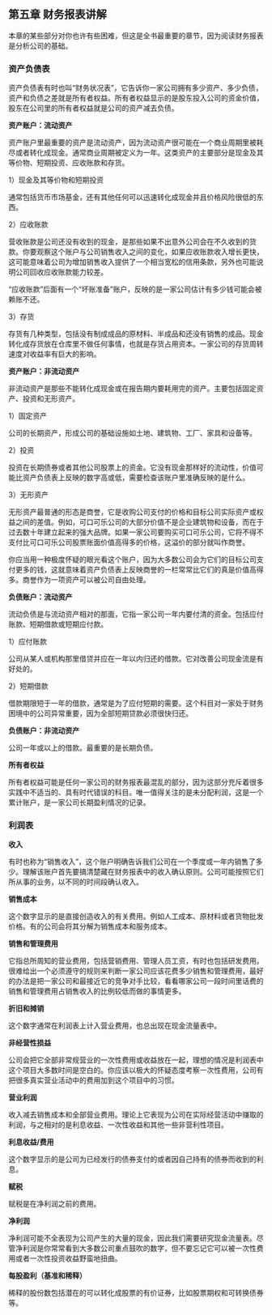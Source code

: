 ## 第五章 财务报表讲解

本章的某些部分对你也许有些困难，但这是全书最重要的章节，因为阅读财务报表是分析公司的基础。


### 资产负债表

资产负债表有时也叫“财务状况表”，它告诉你一家公司拥有多少资产、多少负债，资产和负债之差就是所有者权益。所有者权益显示的是股东投入公司的资金价值，股东在公司里的所有者权益就是公司的资产减去负债。

**资产账户：流动资产**

资产账户里最重要的资产是流动资产，因为流动资产很可能在一个商业周期里被耗尽或者转化成现金。通常商业周期被定义为一年。这类资产的主要部分是现金及其等价物、短期投资、应收账款和存货。

1）现金及其等价物和短期投资

通常包括货币市场基金，还有其他任何可以迅速转化成现金并且价格风险很低的东西。

2）应收账款

营收账款是公司还没有收到的现金，是那些如果不出意外公司会在不久收到的货款。你要观察这个账户与公司销售收入之间的变化，如果应收账款收入增长更快，这可能意味着公司为增加销售收入提供了一个相当宽松的信用条款，另外也可能说明公司回收应收账款能力较差。

“应收账款”后面有一个“坏账准备”账户，反映的是一家公司估计有多少钱可能会被赖账不还。

3）存货

存货有几种类型，包括没有制成成品的原材料、半成品和还没有销售的成品。现金转化成存货放在仓库里不做任何事情，也就是存货占用资本。一家公司的存货周转速度对收益率有巨大的影响。

**资产账户：非流动资产**

非流动资产是那些不能转化成现金或在报告期内要耗用完的资产。主要包括固定资产、投资和无形资产。

1）固定资产

公司的长期资产，形成公司的基础设施如土地、建筑物、工厂、家具和设备等。

2）投资

投资在长期债券或者其他公司股票上的资金。它没有现金那样好的流动性，价值可能比资产负债表上反映的数字高或低，需要检查该账户里准确反映的是什么。

3）无形资产

无形资产最普通的形态是商誉，它是收购公司支付的价格和目标公司实际资产或权益之间的差值。例如，可口可乐公司的大部分价值不是企业建筑物和设备，而在于过去数十年建立起来的强大品牌。如果一家公司要购买可口可乐公司，它将不得不支付比可口可乐公司股票账面价值高得多的价格，这溢价的部分就叫作商誉。

你应当用一种极度怀疑的眼光看这个账户，因为大多数公司会为它们的目标公司支付更多的钱，这就意味着资产负债表上反映商誉的一栏常常比它们的真是价值高得多。商誉作为一项资产可以被公司自由处理。

**负债账户：流动资产**

流动负债是与流动资产相对的那面，它指一家公司一年内要付清的资金。包括应付账款、短期借款或短期应付款。

1）应付账款

公司从某人或机构那里借贷并应在一年以内归还的借款。它对改善公司现金流是有好处的。

2）短期借款

借款期限短于一年的借款，通常是为了应付短期的需要。这个科目对一家处于财务困境中的公司异常重要，因为全部短期贷款必须很快归还。


**负债账户：非流动资产**

公司一年或以上的借款。最重要的是长期负债。


**所有者权益**

所有者权益可能是任何一家公司的财务报表最混乱的部分，因为这部分充斥着很多实践中不适当的、具有时代错误的科目。唯一值得关注的是未分配利润，这是一个累计账户，是一家公司长期盈利情况的记录。


### 利润表

**收入**

有时也称为“销售收入”，这个账户明确告诉我们公司在一个季度或一年内销售了多少。理解该账户首先要搞清楚藏在财务报表中的收入确认原则。公司可能按照它们所从事的业务，以不同的时间段确认收入。

**销售成本**

这个数字显示的是直接创造收入的有关费用。例如人工成本、原材料或者货物批发价格。有的公司会将其分解为销售成本和服务成本。

**销售和管理费用**

它指总所周知的营业费用，包括营销费用、管理人员工资，有时也包括研发费用。很难给出一个必须遵守的规则来判断一家公司应该花费多少销售和管理费用，最好的办法是把一家公司和最接近它的竞争对手比较，看看哪家公司一段时间里话费的销售和管理费用占销售收入的比例较低而做的事情更多。

**折旧和摊销**

这个数字通常在利润表上计入营业费用，也总出现在现金流量表中。

**非经营性损益**

公司会把它全部非常规营业的一次性费用或收益放在一起，理想的情况是利润表中这个项目大多数时间是空白的。你应该以极大的怀疑态度考察一次性费用，公司有把很多真实营业活动中的费用加到这个项目中的习惯。

**营业利润**

收入减去销售成本和全部营业费用。理论上它表现为公司在实际经营活动中赚取的利润，与之相对的是利息收益、一次性收益和其他一些非营利性项目。

**利息收益/费用**

这个数字显示的是公司为已经发行的债券支付的或者因自己持有的债券而收到的利息。

**赋税**

赋税是在净利润之前的费用。

**净利润**

净利润可能不全表现为公司产生的大量的现金，因此我们需要研究现金流量表。尽管净利润是你常常看到大多数公司重点鼓吹的数字，但不要忘记它可以被一次性费用或者一次性投资收益野蛮地扭曲。

**每股盈利（基准和稀释）**

稀释的股份数包括潜在的可以转化成股票的有价证券，比如股票期权和可转换债券等。
